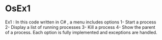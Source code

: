 # OsEx1
Ex1 :
In this code written in C# , a menu includes options 
1- Start a process 
2- Display a list of running processes 
3- Kill a process 
4- Show the parent of a process. 
Each option is fully implemented and exceptions are handled.
